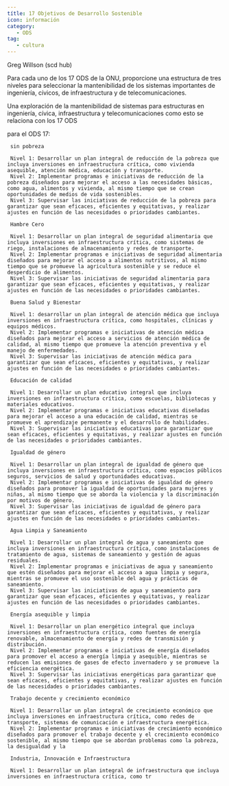 ```yaml
---
títle: 17 Objetivos de Desarrollo Sostenible
icon: información
category:
   - ODS
tag:
   - cultura
---
```

Greg Willson (scd hub)

Para cada uno de los 17 ODS de la ONU, proporcione una estructura de tres niveles para seleccionar la mantenibilidad de los sistemas importantes de ingeniería, cívicos, de infraestructura y de telecomunicaciones.

Una exploración de la mantenibilidad de sistemas para estructuras en ingeniería, cívica, infraestructura y telecomunicaciones como
esto se relaciona con los 17 ODS


para el ODS 17:


     sin pobreza

     Nivel 1: Desarrollar un plan integral de reducción de la pobreza que incluya inversiones en infraestructura crítica, como vivienda asequible, atención médica, educación y transporte.
     Nivel 2: Implementar programas e iniciativas de reducción de la pobreza diseñados para mejorar el acceso a las necesidades básicas, como agua, alimentos y vivienda, al mismo tiempo que se crean oportunidades de medios de vida sostenibles.
     Nivel 3: Supervisar las iniciativas de reducción de la pobreza para garantizar que sean eficaces, eficientes y equitativas, y realizar ajustes en función de las necesidades o prioridades cambiantes.

     Hambre Cero

     Nivel 1: Desarrollar un plan integral de seguridad alimentaria que incluya inversiones en infraestructura crítica, como sistemas de riego, instalaciones de almacenamiento y redes de transporte.
     Nivel 2: Implementar programas e iniciativas de seguridad alimentaria diseñados para mejorar el acceso a alimentos nutritivos, al mismo tiempo que se promueve la agricultura sostenible y se reduce el desperdicio de alimentos.
     Nivel 3: Supervisar las iniciativas de seguridad alimentaria para garantizar que sean eficaces, eficientes y equitativas, y realizar ajustes en función de las necesidades o prioridades cambiantes.

     Buena Salud y Bienestar

     Nivel 1: desarrollar un plan integral de atención médica que incluya inversiones en infraestructura crítica, como hospitales, clínicas y equipos médicos.
     Nivel 2: Implementar programas e iniciativas de atención médica diseñados para mejorar el acceso a servicios de atención médica de calidad, al mismo tiempo que promueve la atención preventiva y el manejo de enfermedades.
     Nivel 3: Supervisar las iniciativas de atención médica para garantizar que sean eficaces, eficientes y equitativas, y realizar ajustes en función de las necesidades o prioridades cambiantes.

     Educación de calidad

     Nivel 1: Desarrollar un plan educativo integral que incluya inversiones en infraestructura crítica, como escuelas, bibliotecas y materiales educativos.
     Nivel 2: Implementar programas e iniciativas educativas diseñadas para mejorar el acceso a una educación de calidad, mientras se promueve el aprendizaje permanente y el desarrollo de habilidades.
     Nivel 3: Supervisar las iniciativas educativas para garantizar que sean eficaces, eficientes y equitativas, y realizar ajustes en función de las necesidades o prioridades cambiantes.

     Igualdad de género

     Nivel 1: Desarrollar un plan integral de igualdad de género que incluya inversiones en infraestructura crítica, como espacios públicos seguros, servicios de salud y oportunidades educativas.
     Nivel 2: Implementar programas e iniciativas de igualdad de género diseñados para promover la igualdad de oportunidades para mujeres y niñas, al mismo tiempo que se aborda la violencia y la discriminación por motivos de género.
     Nivel 3: Supervisar las iniciativas de igualdad de género para garantizar que sean eficaces, eficientes y equitativas, y realizar ajustes en función de las necesidades o prioridades cambiantes.

     Agua Limpia y Saneamiento

     Nivel 1: Desarrollar un plan integral de agua y saneamiento que incluya inversiones en infraestructura crítica, como instalaciones de tratamiento de agua, sistemas de saneamiento y gestión de aguas residuales.
     Nivel 2: Implementar programas e iniciativas de agua y saneamiento que estén diseñados para mejorar el acceso a agua limpia y segura, mientras se promueve el uso sostenible del agua y prácticas de saneamiento.
     Nivel 3: Supervisar las iniciativas de agua y saneamiento para garantizar que sean eficaces, eficientes y equitativas, y realizar ajustes en función de las necesidades o prioridades cambiantes.

     Energía asequible y limpia

     Nivel 1: Desarrollar un plan energético integral que incluya inversiones en infraestructura crítica, como fuentes de energía renovable, almacenamiento de energía y redes de transmisión y distribución.
     Nivel 2: Implementar programas e iniciativas de energía diseñados para promover el acceso a energía limpia y asequible, mientras se reducen las emisiones de gases de efecto invernadero y se promueve la eficiencia energética.
     Nivel 3: Supervisar las iniciativas energéticas para garantizar que sean eficaces, eficientes y equitativas, y realizar ajustes en función de las necesidades o prioridades cambiantes.

     Trabajo decente y crecimiento económico

     Nivel 1: Desarrollar un plan integral de crecimiento económico que incluya inversiones en infraestructura crítica, como redes de transporte, sistemas de comunicación e infraestructura energética.
     Nivel 2: Implementar programas e iniciativas de crecimiento económico diseñados para promover el trabajo decente y el crecimiento económico sostenible, al mismo tiempo que se abordan problemas como la pobreza, la desigualdad y la

     Industria, Innovación e Infraestructura

     Nivel 1: Desarrollar un plan integral de infraestructura que incluya inversiones en infraestructura crítica, como tr
